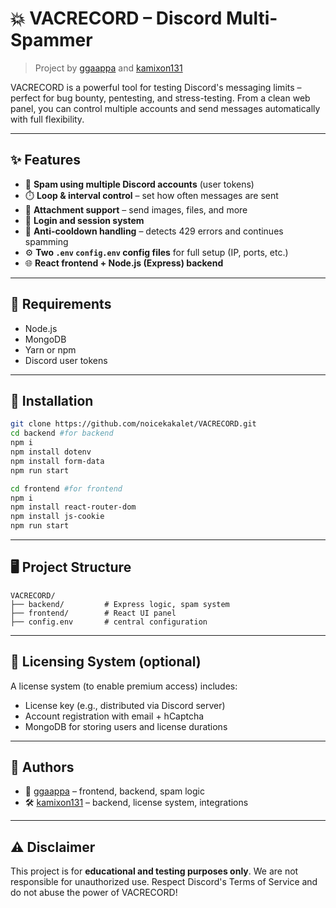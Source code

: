# 💥 VACRECORD – Discord Multi-Spammer

> Project by [ggaappa](https://github.com/ggaappa) and [kamixon131](https://github.com/kamixon131)

VACRECORD is a powerful tool for testing Discord's messaging limits – perfect for bug bounty, pentesting, and stress-testing. From a clean web panel, you can control multiple accounts and send messages automatically with full flexibility.

---

## ✨ Features

- 🔁 **Spam using multiple Discord accounts** (user tokens)
- ⏱️ **Loop & interval control** – set how often messages are sent
- 📎 **Attachment support** – send images, files, and more
- 🔐 **Login and session system**
- 🧊 **Anti-cooldown handling** – detects 429 errors and continues spamming
- ⚙️ **Two `.env` `config.env` config files** for full setup (IP, ports, etc.)
- 🌐 **React frontend + Node.js (Express) backend**

---

## 🧰 Requirements

- Node.js 
- MongoDB 
- Yarn or npm
- Discord user tokens

---

## 🚀 Installation

```bash
git clone https://github.com/noicekakalet/VACRECORD.git
cd backend #for backend
npm i
npm install dotenv
npm install form-data
npm run start

cd frontend #for frontend
npm i 
npm install react-router-dom
npm install js-cookie
npm run start
```

---

## 🖥️ Project Structure

```
VACRECORD/
├── backend/         # Express logic, spam system
├── frontend/        # React UI panel
├── config.env       # central configuration
```

---

## 🔑 Licensing System (optional)

A license system (to enable premium access) includes:
- License key (e.g., distributed via Discord server)
- Account registration with email + hCaptcha
- MongoDB for storing users and license durations

---

## 🤝 Authors

- 🧠 [ggaappa](https://github.com/ggaappa) – frontend, backend, spam logic
- 🛠️ [kamixon131](https://github.com/kamixon131) – backend, license system, integrations

---

## ⚠️ Disclaimer

This project is for **educational and testing purposes only**. We are not responsible for unauthorized use. Respect Discord's Terms of Service and do not abuse the power of VACRECORD!
